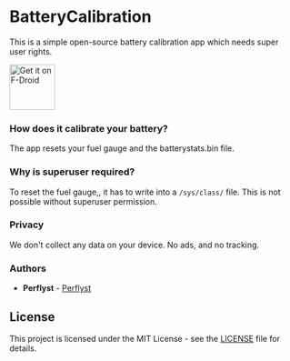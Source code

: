 BatteryCalibration
==================

This is a simple open-source battery calibration app which needs super user rights.

[<img src="https://f-droid.org/badge/get-it-on.png"
      alt="Get it on F-Droid"
      height="80">](https://f-droid.org/packages/de.perflyst.batterycalibration/)
      

### How does it calibrate your battery?

The app resets your fuel gauge and the batterystats.bin file.


### Why is superuser required?

To reset the fuel gauge,, it has to write into a `/sys/class/` file.
This is not possible without superuser permission.


### Privacy

We don't collect any data on your device. No ads, and no tracking.


### Authors

* **Perflyst** - [Perflyst](https://github.com/Perflyst/)

## License

This project is licensed under the MIT License - see the [LICENSE](LICENSE) file for details.
